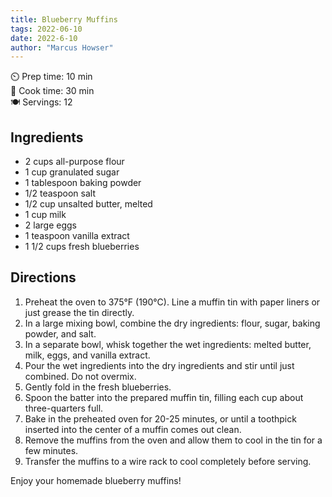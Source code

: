 ```yaml
---
title: Blueberry Muffins
tags: 2022-06-10
date: 2022-6-10
author: "Marcus Howser"
---
```


⏲️ Prep time: 10 min  
🍳 Cook time: 30 min  
🍽️ Servings: 12

## Ingredients

- 2 cups all-purpose flour
- 1 cup granulated sugar
- 1 tablespoon baking powder
- 1/2 teaspoon salt
- 1/2 cup unsalted butter, melted
- 1 cup milk
- 2 large eggs
- 1 teaspoon vanilla extract
- 1 1/2 cups fresh blueberries

## Directions

1. Preheat the oven to 375°F (190°C). Line a muffin tin with paper liners or just grease the tin directly.
2. In a large mixing bowl, combine the dry ingredients: flour, sugar, baking powder, and salt.
3. In a separate bowl, whisk together the wet ingredients: melted butter, milk, eggs, and vanilla extract.
4. Pour the wet ingredients into the dry ingredients and stir until just combined. Do not overmix.
5. Gently fold in the fresh blueberries.
6. Spoon the batter into the prepared muffin tin, filling each cup about three-quarters full.
7. Bake in the preheated oven for 20-25 minutes, or until a toothpick inserted into the center of a muffin comes out clean.
8. Remove the muffins from the oven and allow them to cool in the tin for a few minutes.
9. Transfer the muffins to a wire rack to cool completely before serving.

Enjoy your homemade blueberry muffins!
